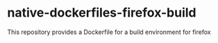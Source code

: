 # native-dockerfiles-firefox-build
This repository provides a Dockerfile for a build environment for firefox
